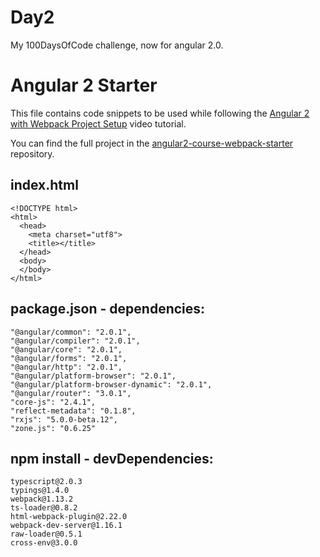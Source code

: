 # Day2
My 100DaysOfCode challenge, now for angular 2.0.

# Angular 2 Starter

This file contains code snippets to be used while following the [Angular 2 with Webpack Project Setup](https://www.youtube.com/playlist?list=PLgGUMhSgtxJyIQ4vI3BzlCzZLHL79Ew6p) video tutorial.

You can find the full project in the [angular2-course-webpack-starter](https://github.com/mirkonasato/angular2-course-webpack-starter) repository.

## index.html

    <!DOCTYPE html>
    <html>
      <head>
        <meta charset="utf­8">
        <title></title>
      </head>
      <body>
      </body>
    </html>

## package.json - dependencies:

    "@angular/common": "2.0.1",
    "@angular/compiler": "2.0.1",
    "@angular/core": "2.0.1",
    "@angular/forms": "2.0.1",
    "@angular/http": "2.0.1",
    "@angular/platform-browser": "2.0.1",
    "@angular/platform-browser-dynamic": "2.0.1",
    "@angular/router": "3.0.1",
    "core-js": "2.4.1",
    "reflect-metadata": "0.1.8",
    "rxjs": "5.0.0-beta.12",
    "zone.js": "0.6.25"

## npm install - devDependencies:

    typescript@2.0.3
    typings@1.4.0
    webpack@1.13.2
    ts-loader@0.8.2
    html-webpack-plugin@2.22.0
    webpack-dev-server@1.16.1
    raw-loader@0.5.1
    cross-env@3.0.0

